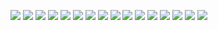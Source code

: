 ![](Logical_01.png)
![](Logical_02.png)
![](Logical_03.png)
![](Logical_04.png)
![](Logical_05.png)
![](Logical_06.png)
![](Logical_07.png)
![](Logical_08.png)
![](Logical_09.png)
![](Logical_10.png)
![](Logical_11.png)
![](Logical_12.png)
![](Logical_13.png)
![](Logical_14.png)
![](Logical_15.png)
![](Logical_16.png)

